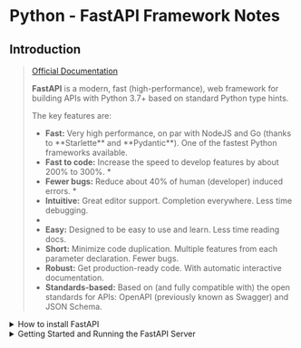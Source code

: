 # Python - FastAPI Framework Notes

## Introduction

<blockquote>
    <a href="https://fastapi.tiangolo.com/" target="_blank">
        Official Documentation
    </a>
    <p>
        <b>FastAPI</b> is a modern, fast (high-performance), web framework for building APIs with Python 3.7+ based on standard Python type hints.
    </p>
    <p>
        The key features are:
    </p>
    <ul>
        <li>
            <b>Fast:</b> Very high performance, on par with NodeJS and Go (thanks to **Starlette** and **Pydantic**). One of the fastest Python frameworks available.
        </li>
        <li>
            <b>Fast to code:</b> Increase the speed to develop features by about 200% to 300%. *
        </li>
        <li>
            <b>Fewer bugs:</b> Reduce about 40% of human (developer) induced errors. *
        </li>
        <li>    
            <b>Intuitive:</b> Great editor support. Completion everywhere. Less time debugging.
        <li>
        <li>
            <b>Easy:</b> Designed to be easy to use and learn. Less time reading docs.
        </li>
        <li>
            <b>Short:</b> Minimize code duplication. Multiple features from each parameter declaration. Fewer bugs.
        </li>
        <li>
            <b>Robust:</b> Get production-ready code. With automatic interactive documentation.
        </li>
        <li>
            <b>Standards-based:</b> Based on (and fully compatible with) the open standards for APIs: OpenAPI (previously known as Swagger) and JSON Schema.
        </li>
    </ul>
</blockquote>

<details>
    <summary>
        How to install FastAPI
    </summary>
    <br>
    <blockquote>
        <p>
            To install FastAPI you need to have python and pip installed on your machine.
        </p>
        <p>
            It is prefered to install a virtual environment for your project and install required dependencies on the virtual environment.
        </p>
        <p>
            The following guide can be used for assistance in installing venv module, creating a virtual env. and activating it.
        </p>
        <p>
            <b>Step 1: </b> Install VirtualEnv Module
        </p>
        <blockquote>
            pip install vitualenv
        </blockquote>
        <p>
            <b>Step 2:</b> Create a Virtual Env.
        </p>
        <blockquote>
            python -m venv <your-venv-name>
        </blockquote>
        <p>
            <b>Step 3:</b> Activate your Virtual Env.
        </p>
        <blockquote>
            venv/Scripts/activate
        </blockquote>
        <p>
            The pip command for installing FastAPI and all of its components:
        </p>
        <blockquote>
            pip install fastapi[all]
        </blockquote>
        <p>
            This will install all required dependencies such as uvicorn and pydantic and others.
        </p>
    </blockquote>
</details>

<details>
    <summary>
        Getting Started and Running the FastAPI Server
    </summary>
    <br>
    <blockquote>
        <p>
            First of all create an endpoint to retreive data from.
        </p>
        <blockquote>
            ```python
                from fastapi import FastAPI

                app = FastAPI()


                @app.get("/")
                async def root():
                    return {"message": "Hello World"}
            ```
        </blockquote>
    </blockquote>
</details>